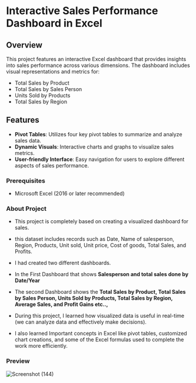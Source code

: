 # Interactive Sales Performance Dashboard in Excel

## Overview
This project features an interactive Excel dashboard that provides insights into sales performance across various dimensions. The dashboard includes visual representations and metrics for:

- Total Sales by Product
- Total Sales by Sales Person
- Units Sold by Products
- Total Sales by Region

## Features
- **Pivot Tables**: Utilizes four key pivot tables to summarize and analyze sales data.
- **Dynamic Visuals**: Interactive charts and graphs to visualize sales metrics.
- **User-friendly Interface**: Easy navigation for users to explore different aspects of sales performance.

### Prerequisites
- Microsoft Excel (2016 or later recommended)

### About Project

- This project is completely based on creating a visualized dashboard for sales.
- this dataset includes records such as Date, Name of salesperson, Region, Products, Unit sold, Unit price, Cost of goods, Total Sales, and Profits.
- I had created two different dashboards.
- In the First Dashboard that shows **Salesperson and total sales done by Date/Year**
- The second Dashboard shows the **Total Sales by Product, Total Sales by Sales Person, Units Sold by Products, Total Sales by Region, Average Sales, and Profit Gains etc..,**

- During this project, I learned how visualized data is useful in real-time (we can analyze data and effectively make decisions).
- I also learned Important concepts in Excel like pivot tables, customized chart creations, and some of the Excel formulas used to complete the work more efficiently.

### Preview

![Screenshot (144)](https://github.com/user-attachments/assets/f9f838c6-3b09-4585-b125-6629102f3eb6)

